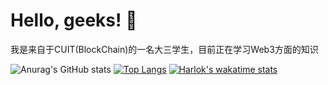 # Hello, geeks! 👋
我是来自于CUIT(BlockChain)的一名大三学生，目前正在学习Web3方面的知识
<!--
**Lxy-eth/Lxy-eth** is a ✨ _special_ ✨ repository because its `README.md` (this file) appears on your GitHub profile.

Here are some ideas to get you started:


- 🔭 I’m currently working on ...
- 🌱 I’m currently learning ...
- 👯 I’m looking to collaborate on ...
- 🤔 I’m looking for help with ...
- 💬 Ask me about ...
- 📫 How to reach me: ...
- 😄 Pronouns: ...
- ⚡ Fun fact: ...
-->



![Anurag's GitHub stats](https://github-readme-stats.vercel.app/api?username=Lxy-eth&show_icons=true&theme=radical)
[![Top Langs](https://github-readme-stats.vercel.app/api/top-langs/?username=Lxy-eth&layout=donut)](https://github.com/Lxy-eth/github-readme-stats)
[![Harlok's wakatime stats](https://github-readme-stats.vercel.app/api/wakatime?username=Lxy-eth)](https://github.com/Lxy-eth/github-readme-stats)
